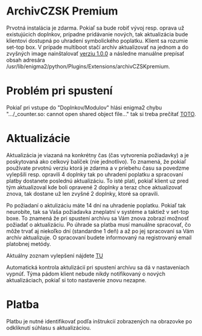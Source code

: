 # ArchivCZSK Premium
Prvotná instalácia je zdarma. Pokiaľ sa bude robiť vývoj resp. oprava už existujúcich doplnkov, prípadne pridávanie nových, tak aktualizácia bude klientovi dostupná po uhradení symbolického poplatku. Klient sa rozumie set-top box. V prípade multiboot stačí archív aktualizovať na jednom a do zvyšných image nainštalovať [verziu 1.0.0](https://github.com/mtester270/archivczskpremium/releases/tag/v1.0.0) a následne manuálne prepísať obsah adresára /usr/lib/enigma2/python/Plugins/Extensions/archivCZSKpremium.

# Problém pri spustení
Pokiaľ pri vstupe do "Doplnkov/Modulov" hlási enigma2 chybu ".../_counter.so: cannot open shared object file..." tak si treba prečítať [TOTO](https://github.com/mtester270/archivczskpremium/releases/tag/v1.0.0).

# Aktualizácie
Aktualizácia je viazaná na konkrétny čas (čas vytvorenia požiadavky) a je poskytovaná ako celkový balíček (nie jednotlivo). To znamená, že pokiaľ používate prvotnú verziu ktorá je zdarma a v priebehu času sa povedzme vylepšili resp. opravili 4 doplnky tak po uhradení poplatku a spracovaní platby dostanete poslednú aktualizáciu. To isté platí, pokiaľ klient uz pred tým aktualizoval kde boli opravené 2 doplnky a teraz chce aktualizovať znova, tak dostane už len zvyšné 2 doplnky, ktoré sa opravili.

Po požiadaní o aktulizáciu máte 14 dní na uhradenie poplatku. Pokiaľ tak neurobíte, tak sa Vaša požiadavka zneplatní v systéme a taktiež v set-top boxe. To znamená že pri spustení archívu sa Vám znova zobrazí možnosť požiadať o aktualizáciu. Po úhrade sa platba musí manuálne spracovať, čo môže trvať aj niekoľko dní (standardne 1 deň) a až po jej spracovaní sa Vám archív aktualizuje. O spracovaní budete informovaný na registrovaný email platobnej metódy.

Aktuálny zoznam vylepšení nájdete [TU](https://github.com/mtester270/archivczskpremium/releases)

Automatická kontrola aktulizácií pri spustení archívu sa dá v nastaveniach vypnúť. Týma pádom klient nebude nikdy notifikovaný o nových aktualizáciach, pokiaľ si toto nastavenie znovu nezapne.

# Platba
Platbu je nutné identifikovať podľa inštrukcií zobrazených na obrazovke po odkliknutí súhlasu s aktualizáciou.
